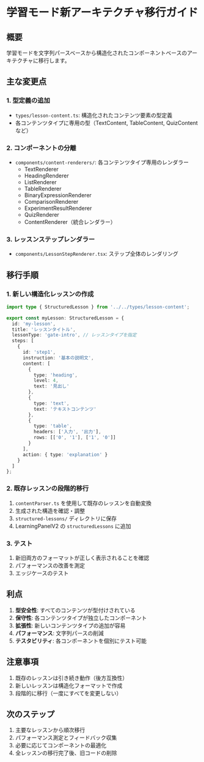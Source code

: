 # 学習モード新アーキテクチャ移行ガイド

## 概要

学習モードを文字列パースベースから構造化されたコンポーネントベースのアーキテクチャに移行します。

## 主な変更点

### 1. 型定義の追加
- `types/lesson-content.ts`: 構造化されたコンテンツ要素の型定義
- 各コンテンツタイプに専用の型（TextContent, TableContent, QuizContent など）

### 2. コンポーネントの分離
- `components/content-renderers/`: 各コンテンツタイプ専用のレンダラー
  - TextRenderer
  - HeadingRenderer
  - ListRenderer
  - TableRenderer
  - BinaryExpressionRenderer
  - ComparisonRenderer
  - ExperimentResultRenderer
  - QuizRenderer
  - ContentRenderer（統合レンダラー）

### 3. レッスンステップレンダラー
- `components/LessonStepRenderer.tsx`: ステップ全体のレンダリング

## 移行手順

### 1. 新しい構造化レッスンの作成

```typescript
import type { StructuredLesson } from '../../types/lesson-content';

export const myLesson: StructuredLesson = {
  id: 'my-lesson',
  title: 'レッスンタイトル',
  lessonType: 'gate-intro', // レッスンタイプを指定
  steps: [
    {
      id: 'step1',
      instruction: '基本の説明文',
      content: [
        {
          type: 'heading',
          level: 4,
          text: '見出し'
        },
        {
          type: 'text',
          text: 'テキストコンテンツ'
        },
        {
          type: 'table',
          headers: ['入力', '出力'],
          rows: [['0', '1'], ['1', '0']]
        }
      ],
      action: { type: 'explanation' }
    }
  ]
};
```

### 2. 既存レッスンの段階的移行

1. `contentParser.ts` を使用して既存のレッスンを自動変換
2. 生成された構造を確認・調整
3. `structured-lessons/` ディレクトリに保存
4. LearningPanelV2 の `structuredLessons` に追加

### 3. テスト

1. 新旧両方のフォーマットが正しく表示されることを確認
2. パフォーマンスの改善を測定
3. エッジケースのテスト

## 利点

1. **型安全性**: すべてのコンテンツが型付けされている
2. **保守性**: 各コンテンツタイプが独立したコンポーネント
3. **拡張性**: 新しいコンテンツタイプの追加が容易
4. **パフォーマンス**: 文字列パースの削減
5. **テスタビリティ**: 各コンポーネントを個別にテスト可能

## 注意事項

1. 既存のレッスンは引き続き動作（後方互換性）
2. 新しいレッスンは構造化フォーマットで作成
3. 段階的に移行（一度にすべてを変更しない）

## 次のステップ

1. 主要なレッスンから順次移行
2. パフォーマンス測定とフィードバック収集
3. 必要に応じてコンポーネントの最適化
4. 全レッスンの移行完了後、旧コードの削除